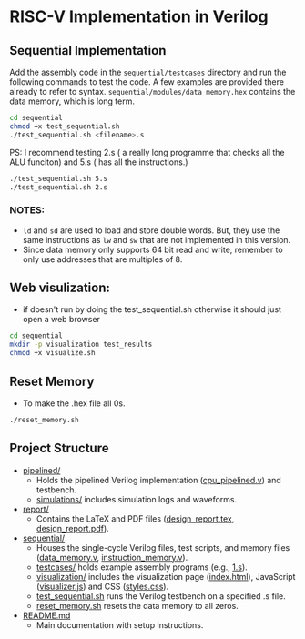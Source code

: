 
# RISC-V Implementation in Verilog


## Sequential Implementation

Add the assembly code in the `sequential/testcases` directory and run the following commands to test the code. A few examples are provided there already to refer to syntax. `sequential/modules/data_memory.hex` contains the data memory, which is long term.

```bash
cd sequential
chmod +x test_sequential.sh
./test_sequential.sh <filename>.s
```

PS: I recommend testing 2.s ( a really long programme that checks all the ALU funciton) and 5.s ( has all the instructions.)
```bash
./test_sequential.sh 5.s
./test_sequential.sh 2.s
```


### NOTES: 
- `ld` and `sd` are used to load and store double words. But, they use the same instructions as `lw` and `sw` that are not implemented in this version.
- Since data memory only supports 64 bit read and write, remember to only use addresses that are multiples of 8.

## Web visulization:
- if doesn't run by doing the test_sequential.sh otherwise it should just open a web browser
```bash
cd sequential
mkdir -p visualization test_results
chmod +x visualize.sh
```

## Reset Memory
- To make the .hex file all 0s.
```sh
./reset_memory.sh
```


## Project Structure

- [pipelined/](pipelined/)
  - Holds the pipelined Verilog implementation ([cpu_pipelined.v](pipelined/verilog/cpu_pipelined.v)) and testbench.
  - [simulations/](pipelined/simulations/) includes simulation logs and waveforms.
- [report/](report/)
  - Contains the LaTeX and PDF files ([design_report.tex](report/design_report.tex), [design_report.pdf](report/design_report.pdf)).
- [sequential/](sequential/)
  - Houses the single-cycle Verilog files, test scripts, and memory files ([data_memory.v](sequential/modules/data_memory.v), [instruction_memory.v](sequential/modules/instruction_memory.v)).
  - [testcases/](sequential/testcases/) holds example assembly programs (e.g., [1.s](sequential/testcases/1.s)).
  - [visualization/](sequential/visualization/) includes the visualization page ([index.html](sequential/visualization/index.html)), JavaScript ([visualizer.js](sequential/visualization/visualizer.js)) and CSS ([styles.css](sequential/visualization/styles.css)).
  - [test_sequential.sh](sequential/test_sequential.sh) runs the Verilog testbench on a specified .s file.
  - [reset_memory.sh](sequential/reset_memory.sh) resets the data memory to all zeros.
- [README.md](README.md)
  - Main documentation with setup instructions.
